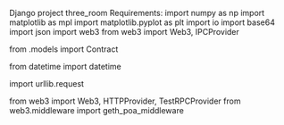 Django project three_room
Requirements:
  import numpy as np
  import matplotlib as mpl
  import matplotlib.pyplot as plt
  import io
  import base64
  import json
  import web3
  from web3 import Web3, IPCProvider

  from .models import Contract


  from datetime import datetime

  import urllib.request

  from web3 import Web3, HTTPProvider, TestRPCProvider
  from web3.middleware import geth_poa_middleware
